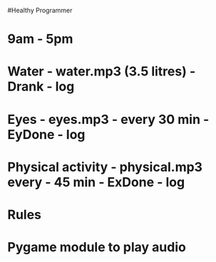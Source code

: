#Healthy Programmer
# 9am - 5pm
# Water - water.mp3 (3.5 litres) - Drank - log
# Eyes - eyes.mp3 - every 30 min - EyDone - log
# Physical activity - physical.mp3 every - 45 min - ExDone - log
#
# Rules
# Pygame module to play audio
  
